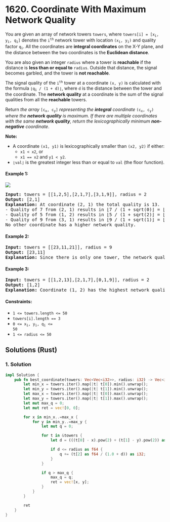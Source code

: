 # 1620. Coordinate With Maximum Network Quality
You are given an array of network towers `towers`, where <code>towers[i] = [x<sub>i</sub>, y<sub>i</sub>, q<sub>i</sub>]</code> denotes the <code>i<sup>th</sup></code> network tower with location <code>(x<sub>i</sub>, y<sub>i</sub>)</code> and quality factor <code>q<sub>i</sub></code>. All the coordinates are **integral coordinates** on the X-Y plane, and the distance between the two coordinates is the **Euclidean distance**.

You are also given an integer `radius` where a tower is **reachable** if the distance is **less than or equal to** `radius`. Outside that distance, the signal becomes garbled, and the tower is **not reachable**.

The signal quality of the <code>i<sup>th</sup></code> tower at a coordinate `(x, y)` is calculated with the formula <code>⌊q<sub>i</sub> / (1 + d)⌋</code>, where `d` is the distance between the tower and the coordinate. The **network quality** at a coordinate is the sum of the signal qualities from all the **reachable** towers.

Return *the array* <code>[c<sub>x</sub>, c<sub>y</sub>]</code> *representing the **integral** coordinate* <code>(c<sub>x</sub>, c<sub>y</sub>)</code> *where the **network quality** is maximum. If there are multiple coordinates with the same **network quality**, return the lexicographically minimum **non-negative** coordinate*.

**Note:**

* A coordinate `(x1, y1)` is lexicographically smaller than `(x2, y2)` if either:
    * `x1 < x2`, or
    * `x1 == x2` and `y1 < y2`.
* `⌊val⌋` is the greatest integer less than or equal to `val` (the floor function).

#### Example 1:
![](https://assets.leetcode.com/uploads/2020/09/22/untitled-diagram.png)
<pre>
<strong>Input:</strong> towers = [[1,2,5],[2,1,7],[3,1,9]], radius = 2
<strong>Output:</strong> [2,1]
<strong>Explanation:</strong> At coordinate (2, 1) the total quality is 13.
- Quality of 7 from (2, 1) results in ⌊7 / (1 + sqrt(0)⌋ = ⌊7⌋ = 7
- Quality of 5 from (1, 2) results in ⌊5 / (1 + sqrt(2)⌋ = ⌊2.07⌋ = 2
- Quality of 9 from (3, 1) results in ⌊9 / (1 + sqrt(1)⌋ = ⌊4.5⌋ = 4
No other coordinate has a higher network quality.
</pre>

#### Example 2:
<pre>
<strong>Input:</strong> towers = [[23,11,21]], radius = 9
<strong>Output:</strong> [23,11]
<strong>Explanation:</strong> Since there is only one tower, the network quality is highest right at the tower's location.
</pre>

#### Example 3:
<pre>
<strong>Input:</strong> towers = [[1,2,13],[2,1,7],[0,1,9]], radius = 2
<strong>Output:</strong> [1,2]
<strong>Explanation:</strong> Coordinate (1, 2) has the highest network quality.
</pre>

#### Constraints:
* `1 <= towers.length <= 50`
* `towers[i].length == 3`
* <code>0 <= x<sub>i</sub>, y<sub>i</sub>, q<sub>i</sub> <= 50</code>
* `1 <= radius <= 50`

## Solutions (Rust)

### 1. Solution
```Rust
impl Solution {
    pub fn best_coordinate(towers: Vec<Vec<i32>>, radius: i32) -> Vec<i32> {
        let min_x = towers.iter().map(|t| t[0]).min().unwrap();
        let min_y = towers.iter().map(|t| t[1]).min().unwrap();
        let max_x = towers.iter().map(|t| t[0]).max().unwrap();
        let max_y = towers.iter().map(|t| t[1]).max().unwrap();
        let mut max_q = 0;
        let mut ret = vec![0, 0];

        for x in min_x..=max_x {
            for y in min_y..=max_y {
                let mut q = 0;

                for t in &towers {
                    let d = (((t[0] - x).pow(2) + (t[1] - y).pow(2)) as f64).sqrt();

                    if d <= radius as f64 {
                        q += (t[2] as f64 / (1.0 + d)) as i32;
                    }
                }

                if q > max_q {
                    max_q = q;
                    ret = vec![x, y];
                }
            }
        }

        ret
    }
}
```
